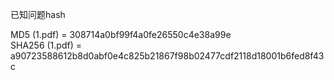 已知问题hash  

MD5 (1.pdf) = 308714a0bf99f4a0fe26550c4e38a99e  
SHA256 (1.pdf) = a90723588612b8d0abf0e4c825b21867f98b02477cdf2118d18001b6fed8f43c
